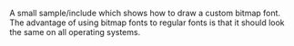 A small sample/include which shows how to draw a custom bitmap font.
The advantage of using bitmap fonts to regular fonts is that it should look the same on all operating systems.
